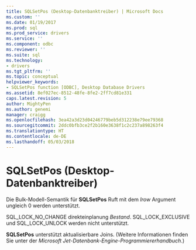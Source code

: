 ```yaml
---
title: SQLSetPos (Desktop-Datenbanktreiber) | Microsoft Docs
ms.custom: ''
ms.date: 01/19/2017
ms.prod: sql
ms.prod_service: drivers
ms.service: ''
ms.component: odbc
ms.reviewer: ''
ms.suite: sql
ms.technology:
- drivers
ms.tgt_pltfrm: ''
ms.topic: conceptual
helpviewer_keywords:
- SQLSetPos function [ODBC], Desktop Database Drivers
ms.assetid: 8ef027ec-8512-48fe-8fe2-2ff7cd81e331
caps.latest.revision: 5
author: MightyPen
ms.author: genemi
manager: craigg
ms.openlocfilehash: 3ea42a3d23d04246779beb5d312238e79ee79368
ms.sourcegitcommit: 2ddc0bfb3ce2f2b160e3638f1c2c237a898263f4
ms.translationtype: HT
ms.contentlocale: de-DE
ms.lasthandoff: 05/03/2018
---
```

# <a name="sqlsetpos-desktop-database-drivers"></a>SQLSetPos (Desktop-Datenbanktreiber)
Die Bulk-Modell-Semantik für **SQLSetPos** Ruft mit dem *Irow* Argument ungleich 0 werden unterstützt.  
  
 SQL_LOCK_NO_CHANGE direkteinplanung *Bestand*. SQL_LOCK_EXCLUSIVE und SQL_LOCK_UNLOCK werden nicht unterstützt.  
  
 **SQLSetPos** unterstützt aktualisierbare Joins. (Weitere Informationen finden Sie unter der *Microsoft Jet-Datenbank-Engine-Programmiererhandbuch*.)
